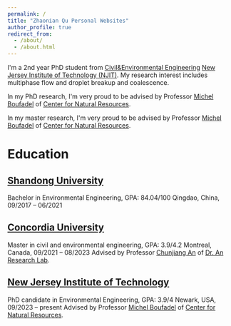 ```yaml
---
permalink: /
title: "Zhaonian Qu Personal Websites"
author_profile: true
redirect_from: 
  - /about/
  - /about.html
---
```


I'm a 2nd year PhD student from [Civil&Environmental Engineering](https://civil.njit.edu/) [New Jersey Institute of Technology (NJIT)](https://www.njit.edu/). My research interest includes multiphase flow and droplet breakup and coalescence.

In my PhD research, I'm very proud to be advised by Professor [Michel Boufadel](https://people.njit.edu/profile/boufadel) of [Center for Natural Resources](https://research.njit.edu/cnr/).

In my master research, I'm very proud to be advised by Professor [Michel Boufadel](https://people.njit.edu/profile/boufadel) of [Center for Natural Resources](https://research.njit.edu/cnr/).


Education
======

[Shandong University](https://www.en.sdu.edu.cn/)
------
Bachelor in Environmental Engineering, GPA: 84.04/100            Qingdao, China, 09/2017 – 06/2021 

[Concordia University](https://www.concordia.ca/)
------
Master in civil and environmental engineering, GPA: 3.9/4.2      Montreal, Canada, 09/2021 – 08/2023
Advised by Professor [Chunjiang An](https://www.concordia.ca/faculty/chunjiang-an.html) of [Dr. An Research Lab](https://anlab.ca/).

[New Jersey Institute of Technology](https://www.njit.edu/)
------
PhD candidate in Environmental Engineering, GPA: 3.9/4           Newark, USA, 09/2023 – present
Advised by Professor [Michel Boufadel](https://people.njit.edu/profile/boufadel) of [Center for Natural Resources](https://research.njit.edu/cnr/).

